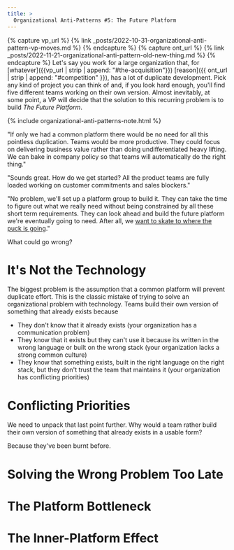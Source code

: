 ```yaml
---
title: >
  Organizational Anti-Patterns #5: The Future Platform
---
```


{% capture vp_url %}
{% link _posts/2022-10-31-organizational-anti-pattern-vp-moves.md %}
{% endcapture %}
{% capture ont_url %}
{% link _posts/2022-11-21-organizational-anti-pattern-old-new-thing.md %}
{% endcapture %}
Let's say you work for a large organization that, for [whatever]({{vp_url | strip | append: "#the-acquisition"}}) [reason]({{ ont_url | strip | append: "#competition" }}), has a lot of duplicate development. Pick any kind of project you can think of and, if you look hard enough, you'll find five different teams working on their own version. Almost inevitably, at some point, a VP will decide that the solution to this recurring problem is to build *The Future Platform*. 

{% include organizational-anti-patterns-note.html %}

"If only we had a common platform there would be no need for all this pointless duplication. Teams would be more productive. They could focus on delivering business value rather than doing undifferentiated heavy lifting. We can bake in company policy so that teams will automatically do the right thing."

"Sounds great. How do we get started? All the product teams are fully loaded working on customer commitments and sales blockers."

"No problem, we'll set up a platform group to build it. They can take the time to figure out what we really need without being constrained by all these short term requirements. They can look ahead and build the future platform we're eventually going to need. After all, we [want to skate to where the puck is going](https://archive.canadianbusiness.com/blogs-and-comment/stop-using-gretzky-where-the-puck-is-quote/)."

What could go wrong?

# It's Not the Technology

The biggest problem is the assumption that a common platform will prevent duplicate effort. This is the classic mistake of trying to solve an organizational problem with technology. Teams build their own version of something that already exists because
* They don't know that it already exists (your organization has a communication problem)
* They know that it exists but they can't use it because its written in the wrong language or built on the wrong stack (your organization lacks a strong common culture)
* They know that something exists, built in the right language on the right stack, but they don't trust the team that maintains it (your organization has conflicting priorities)

# Conflicting Priorities

We need to unpack that last point further. Why would a team rather build their own version of something that already exists in a usable form? 

Because they've been burnt before. 

# Solving the Wrong Problem Too Late

# The Platform Bottleneck

# The Inner-Platform Effect
